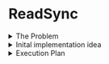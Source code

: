 # ReadSync

<details>
<summary>The Problem</summary>

I read a lot, primarily non-fiction books—each and every month. But this is the catch: I don't buy them very often.

What I do is search for them on Internet Archive or Libgen, download the EPUB copies, rename the titles to make them clear, and send them directly to my Kindle. That's my pipeline. Once a book's on my device, I read it, mark important passages, and take notes -> ideas I want to recall, insights I want to absorb.

Once I'm finished, I export those summaries and notes, typically in HTML or Markdown, from the Kindle mobile app. I then send them to myself through WhatsApp (yes, it's strangely convenient) or export them into Notion, where all my long-term plans reside.

Why do all this?

Because I think something simple but profound:
Humans need to be reminded more than they need to be taught.

A single read through a book isn't sufficient. I want those highlights and learnings to come back to me over and over again—until they're second nature. It's my personal feedback loop.

Having learned to code, I thought—why not create a product that encloses this entire process in one streamlined system? Something that's like Readwise (which I adore), but more aligned with the way I work.

This is not a project. It's a solution to a problem I live with every day.

This was the initial Idea:

![Initial Idea](/assets/initial-idea.jpeg)

</details>


<details>
<summary>Inital implementation idea</summary>

Link - https://excalidraw.com/#json=btwZv-jgXqOD-0MDo1qs9,NS6PgFO4gKhY_ZrqSOt90Q

![Flow of the App](/assets/initial-exec-plan.png)

</details>

<details>
<summary>Execution Plan</summary>

First I will create a mern app with google and notion auth, save the downloaded epub/pdf files, and create a database for the app. Amazon has a closed ecosystem which is very sad. I will first create it as a standalone app, then add the "Sync" features.

</details>
